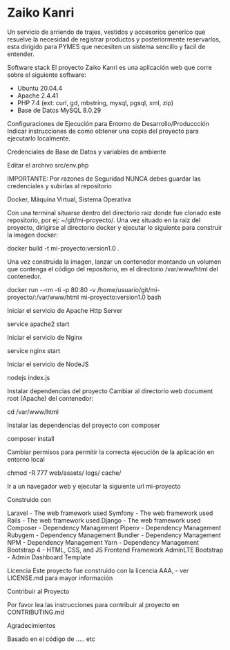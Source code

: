 # Zaiko Kanri


Un servicio de arriendo de trajes, vestidos y accesorios generico que resuelve la necesidad de registrar productos y posteriormente reservarlos, esta dirigido para PYMES que necesiten un sistema sencillo y facil de entender.

Software stack
El proyecto Zaiko Kanri es una aplicación web que corre sobre el siguiente software:

- Ubuntu 20.04.4
- Apache 2.4.41
- PHP 7.4 (ext: curl, gd, mbstring, mysql, pgsql, xml, zip)
- Base de Datos MySQL 8.0.29

Configuraciones de Ejecución para Entorno de Desarrollo/Produccción
Indicar instrucciones de como obtener una copia del proyecto para ejecutarlo localmente.

Credenciales de Base de Datos y variables de ambiente

Editar el archivo src/env.php


IMPORTANTE: Por razones de Seguridad NUNCA debes guardar las credenciales y subirlas al repositorio


Docker, Máquina Virtual, Sistema Operativa

Con una terminal situarse dentro del directorio raiz donde fue clonado este repositorio, por ej: ~/git/mi-proyecto/.
Una vez situado en la raiz del proyecto, dirigirse al directorio docker y ejecutar lo siguiente para construir la imagen docker:

docker build -t mi-proyecto:version1.0 .



Una vez construida la imagen, lanzar un contenedor montando un volumen que contenga el código del repositorio, en el directorio /var/www/html del contenedor.

docker run --rm -ti -p 80:80 -v /home/usuario/git/mi-proyecto/:/var/www/html mi-proyecto:version1.0 bash


Iniciar el servicio de Apache Http Server

service apache2 start


Iniciar el servicio de Nginx

service nginx start


Iniciar el servicio de NodeJS

nodejs index.js



Instalar dependencias del proyecto
Cambiar al directorio web document root (Apache) del contenedor:

cd /var/www/html


Instalar las dependencias del proyecto con composer

composer install


Cambiar permisos para permitir la correcta ejecución de la aplicación en entorno local

chmod -R 777 web/assets/ logs/ cache/


Ir a un navegador web y ejecutar la siguiente url mi-proyecto

Construido con

Laravel - The web framework used
Symfony - The web framework used
Rails - The web framework used
Django - The web framework used
Composer - Dependency Management
Pipenv - Dependency Management
Rubygem - Dependency Management
Bundler - Dependency Management
NPM - Dependency Management
Yarn - Dependency Management
Bootstrap 4 - HTML, CSS, and JS Frontend Framework
AdminLTE Bootstrap - Admin Dashboard Template


Licencia
Este proyecto fue construido con la licencia AAA, - ver LICENSE.md para mayor información

Contribuir al Proyecto

Por favor lea las instrucciones para contribuir al proyecto en CONTRIBUTING.md



Agradecimientos

Basado en el código de .....
etc
